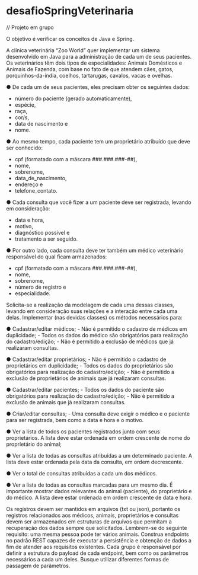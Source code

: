 # desafioSpringVeterinaria

// Projeto em grupo 

O objetivo é verificar os conceitos de Java e Spring.

A clínica veterinária “Zoo World” quer implementar um sistema desenvolvido em Java para a administração de cada um de seus pacientes. Os veterinários têm dois tipos de especialidades: Animais Domésticos e Animais de Fazenda, com base no fato de que atendem cães, gatos, porquinhos-da-índia, coelhos, tartarugas, cavalos, vacas e ovelhas.

● De cada um de seus pacientes, eles precisam obter os seguintes dados:
- número do paciente (gerado automaticamente),
- espécie,
- raça,
- cor/s,
- data de nascimento e
- nome.

● Ao mesmo tempo, cada paciente tem um proprietário atribuído que deve ser conhecido:
- cpf (formatado com a máscara ###.###.###-##),
- nome,
- sobrenome,
- data_de_nascimento,
- endereço e
- telefone_contato.

● Cada consulta que você fizer a um paciente deve ser registrada, levando em consideração:
- data e hora,
- motivo,
- diagnóstico possível e
- tratamento a ser seguido.

● Por outro lado, cada consulta deve ter também um médico veterinário responsável do qual ficam armazenados:
- cpf (formatado com a máscara ###.###.###-##),
- nome,
- sobrenome,
- número de registro e
- especialidade.

Solicita-se a realização da modelagem de cada uma dessas classes, levando em consideração suas relações e a interação entre cada uma delas. Implementar (nas devidas classes) os métodos necessários para:

● Cadastrar/editar médicos;
    - Não é permitido o cadastro de médicos em duplicidade;
    - Todos os dados do médico são obrigatórios para realização do cadastro/edição;
    - Não é permitido a exclusão de médicos que já realizaram consultas.

● Cadastrar/editar proprietários;
    - Não é permitido o cadastro de proprietários em duplicidade;
    - Todos os dados do proprietários são obrigatórios para realização do cadastro/edição;
    - Não é permitido a exclusão de proprietários de animais que já realizaram consultas.

● Cadastrar/editar pacientes;
    - Todos os dados do paciente são obrigatórios para realização do cadastro/edição;
    - Não é permitido a exclusão de animais que já realizaram consultas.

● Criar/editar consultas;
    - Uma consulta deve exigir o médico e o paciente para ser registrada, bem como a data e hora e o motivo.

● Ver a lista de todos os pacientes registrados junto com seus proprietários. A lista deve estar ordenada em ordem crescente de nome do proprietário do animal;

● Ver a lista de todas as consultas atribuídas a um determinado paciente. A lista deve estar ordenada pela data da consulta, em ordem decrescente.

● Ver o total de consultas atribuídas a cada um dos médicos.
 
● Ver a lista de todas as consultas marcadas para um mesmo dia. É importante mostrar dados relevantes do animal (paciente), do proprietário e do médico. A lista deve estar ordenada em ordem crescente de data e hora.

Os registros devem ser mantidos em arquivos (txt ou json), portanto os registros relacionados aos médicos, animais, proprietários e consultas devem ser armazenados em estruturas de arquivos que permitam a recuperação dos dados sempre que solicitados. Lembrem-se do seguinte requisito: uma mesma pessoa pode ter vários animais.
Construa endpoints no padrão REST capazes de executar a persistência e obtenção de dados a fim de atender aos requisitos existentes. Cada grupo é responsável por definir a estrutura do payload de cada endpoint, bem como os parâmetros necessários a cada um deles. Busque utilizar diferentes formas de passagem de parâmetros.
